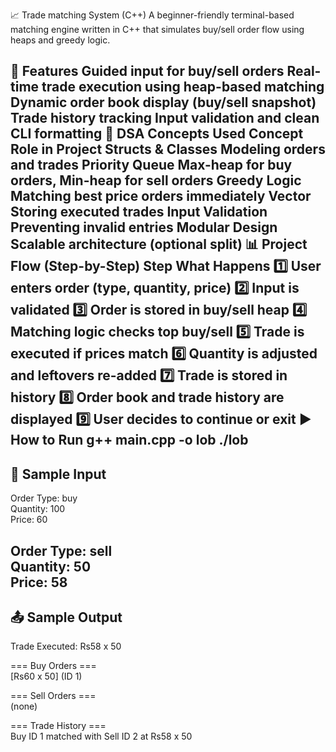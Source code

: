 📈 Trade matching System (C++)
A beginner-friendly terminal-based matching engine written in C++ that simulates buy/sell order flow using heaps and greedy logic.

🚀 Features
Guided input for buy/sell orders
Real-time trade execution using heap-based matching
Dynamic order book display (buy/sell snapshot)
Trade history tracking
Input validation and clean CLI formatting
🧠 DSA Concepts Used
Concept	Role in Project
Structs & Classes	Modeling orders and trades
Priority Queue	Max-heap for buy orders, Min-heap for sell orders
Greedy Logic	Matching best price orders immediately
Vector	Storing executed trades
Input Validation	Preventing invalid entries
Modular Design	Scalable architecture (optional split)
📊 Project Flow (Step-by-Step)
Step	What Happens
1️⃣	User enters order (type, quantity, price)
2️⃣	Input is validated
3️⃣	Order is stored in buy/sell heap
4️⃣	Matching logic checks top buy/sell
5️⃣	Trade is executed if prices match
6️⃣	Quantity is adjusted and leftovers re-added
7️⃣	Trade is stored in history
8️⃣	Order book and trade history are displayed
9️⃣	User decides to continue or exit
▶ How to Run
g++ main.cpp -o lob
./lob
-------------------------------------------

## 📄 Sample Input
Order Type: buy  
Quantity: 100  
Price: 60  

Order Type: sell  
Quantity: 50  
Price: 58
 -----------------------------------------
## 📤 Sample Output

Trade Executed: Rs58 x 50

=== Buy Orders ===  
[Rs60 x 50] (ID 1)

=== Sell Orders ===  
(none)

=== Trade History ===  
Buy ID 1 matched with Sell ID 2 at Rs58 x 50

